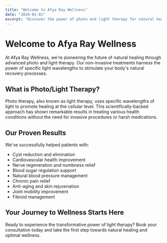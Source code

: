 ```yaml
---
title: "Welcome to Afya Ray Wellness"
date: "2024-01-01"
excerpt: "Discover the power of photo and light therapy for natural healing"
---
```


# Welcome to Afya Ray Wellness

At Afya Ray Wellness, we're pioneering the future of natural healing through advanced photo and light therapy. Our non-invasive treatments harness the power of specific light wavelengths to stimulate your body's natural recovery processes.

## What is Photo/Light Therapy?

Photo therapy, also known as light therapy, uses specific wavelengths of light to promote healing at the cellular level. This scientifically-backed approach has shown remarkable results in treating various health conditions without the need for invasive procedures or harsh medications.

## Our Proven Results

We've successfully helped patients with:
- Cyst reduction and elimination
- Cardiovascular health improvement
- Nerve regeneration and numbness relief
- Blood sugar regulation support
- Natural blood pressure management
- Chronic pain relief
- Anti-aging and skin rejuvenation
- Joint mobility improvement
- Fibroid management

## Your Journey to Wellness Starts Here

Ready to experience the transformative power of light therapy? Book your consultation today and take the first step towards natural healing and optimal wellness.